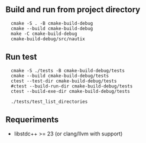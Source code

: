 ## Build and run from project directory
```shell
  cmake -S . -B cmake-build-debug
  cmake --build cmake-build-debug
  make -C cmake-build-debug
  cmake-build-debug/src/nautix
```

## Run test
```shell
  cmake -S ./tests -B cmake-build-debug/tests
  cmake --build cmake-build-debug/tests
  ctest --test-dir cmake-build-debug/tests
  #ctest --build-run-dir cmake-build-debug/tests
  ctest --build-exe-dir cmake-build-debug/tests
  
  ./tests/test_list_directories
```


## Requeriments
- libstdc++ >= 23 (or clang/llvm with support)